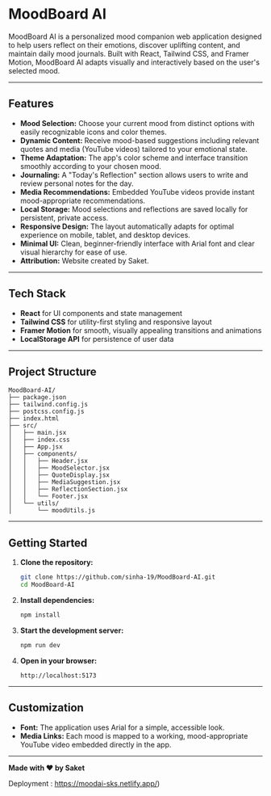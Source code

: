 # MoodBoard AI

MoodBoard AI is a personalized mood companion web application designed to help users reflect on their emotions, discover uplifting content, and maintain daily mood journals. Built with React, Tailwind CSS, and Framer Motion, MoodBoard AI adapts visually and interactively based on the user's selected mood.

---

## Features

- **Mood Selection:** Choose your current mood from distinct options with easily recognizable icons and color themes.
- **Dynamic Content:** Receive mood-based suggestions including relevant quotes and media (YouTube videos) tailored to your emotional state.
- **Theme Adaptation:** The app's color scheme and interface transition smoothly according to your chosen mood.
- **Journaling:** A "Today's Reflection" section allows users to write and review personal notes for the day.
- **Media Recommendations:** Embedded YouTube videos provide instant mood-appropriate recommendations.
- **Local Storage:** Mood selections and reflections are saved locally for persistent, private access.
- **Responsive Design:** The layout automatically adapts for optimal experience on mobile, tablet, and desktop devices.
- **Minimal UI:** Clean, beginner-friendly interface with Arial font and clear visual hierarchy for ease of use.
- **Attribution:** Website created by Saket.

---

## Tech Stack

- **React** for UI components and state management
- **Tailwind CSS** for utility-first styling and responsive layout
- **Framer Motion** for smooth, visually appealing transitions and animations
- **LocalStorage API** for persistence of user data

---

## Project Structure

```
MoodBoard-AI/
├── package.json
├── tailwind.config.js
├── postcss.config.js
├── index.html
├── src/
│   ├── main.jsx
│   ├── index.css
│   ├── App.jsx
│   ├── components/
│   │   ├── Header.jsx
│   │   ├── MoodSelector.jsx
│   │   ├── QuoteDisplay.jsx
│   │   ├── MediaSuggestion.jsx
│   │   ├── ReflectionSection.jsx
│   │   └── Footer.jsx
│   └── utils/
│       └── moodUtils.js
```

---

## Getting Started

1. **Clone the repository:**
   ```bash
   git clone https://github.com/sinha-19/MoodBoard-AI.git
   cd MoodBoard-AI
   ```

2. **Install dependencies:**
   ```bash
   npm install
   ```

3. **Start the development server:**
   ```bash
   npm run dev
   ```

4. **Open in your browser:**
   ```
   http://localhost:5173
   ```

---

## Customization

- **Font:** The application uses Arial for a simple, accessible look.
- **Media Links:** Each mood is mapped to a working, mood-appropriate YouTube video embedded directly in the app.

---

**Made with ❤️ by Saket**

Deployment : https://moodai-sks.netlify.app/)
